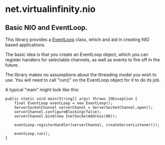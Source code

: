 # net.virtualinfinity.nio
## Basic NIO and EventLoop.

This library provides a [EventLoop](src/main/java/net/virtualinfinity/nio/EventLoop.java) class,
which and aid in creating NIO based applications.

The basic idea is that you create an EventLoop object, which you can register handlers for selectable channels,
as well as events to fire off in the future.

The library makes no assumptions about the threading model you wish to use.  You will need to call "run()" on the
EventLoop object for it to do its job.

A typical "main" might look like this:


    public static void main(String[] args) throws IOException {
        final EventLoop eventLoop = new EventLoop();
        ServerSocketChannel serverChanel = ServerSocketChannel.open();
        serverChannel.configureBlocking(false);
        serverChannel.bind(new InetSocketAddress(80));

        eventLoop.registerHandler(serverChannel, createServerListener());

        eventLoop.run();
    }
